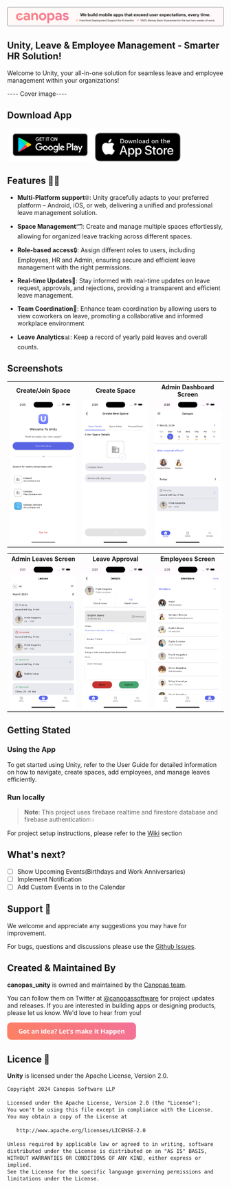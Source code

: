 <p align="center"> <a href="https://canopas.com/contact"><img src="./cta/cta_banner.png"></a></p>

## Unity, Leave & Employee Management - Smarter HR Solution!

Welcome to Unity, your all-in-one solution for seamless leave and employee management within your organizations!

---- Cover image----

## Download App

<img src="./cta/play-store.png" width="200" ></img> <img src="./cta/app-store.svg" width="200"></img>

## Features 🌟🌟

- **Multi-Platform support**🌐: Unity gracefully adapts to your preferred platform – Android, iOS, or web, delivering a unified and professional leave management solution.
  
- **Space Management**🗂️: Create and manage multiple spaces effortlessly, allowing for organized leave tracking across different spaces.
  
- **Role-based access**🔒: Assign different roles to users, including Employees, HR and Admin, ensuring secure and efficient leave management with the right permissions.
  
- **Real-time Updates**🚀: Stay informed with real-time updates on leave request, approvals, and rejections, providing a transparent and efficient leave management.
  
- **Team Coordination**👥: Enhance team coordination by allowing users to view coworkers on leave, promoting a collaborative and informed workplace environment
  
- **Leave Analytics**📊: Keep a record of yearly paid leaves and overall counts.

## Screenshots

<table>
  <tr>
  <th width="32%" >Create/Join Space</th>
  <th  width="32%" >Create Space</th>
   <th  width="32%" >Admin Dashboard Screen</th>
  </tr>
    <tr>
  <td><img src="./screenshots/join-space.png" /></td>
  <td> <img src="./screenshots/create-space.png"  /> </td>
  <td> <img src="./screenshots/home-screen.png" /> </td>
  </tr>  
</table>

<table>
  <tr>
  <th width="32%" > Admin Leaves Screen</th>
  <th  width="32%" >Leave Approval</th>
   <th  width="32%" >Employees Screen</th>
  </tr>
    <tr>
  <td><img src="./screenshots/leaves-screen.png" /></td>
  <td> <img src="./screenshots/leave-detail.png"  /> </td>
  <td> <img src="./screenshots/employees.png" /> </td>
  </tr>  
</table>


## Getting Stated

### Using the App

To get started using Unity, refer to the User Guide for detailed information on how to navigate, create spaces, add employees, and manage leaves efficiently.

### Run locally
> **Note**: This project uses firebase realtime and firestore database and firebase authentication💥

 For project setup instructions, please refer to the [Wiki]() section


## What's next?

- [ ] Show Upcoming Events(Birthdays and Work Anniversaries)
- [ ] Implement Notification
- [ ] Add Custom Events in to the Calendar

## Support 🤝

We welcome and appreciate any suggestions you may have for improvement. 

For bugs, questions and discussions please use the [Github Issues](https://github.com/canopas/canopas_unity/issues).


##  Created & Maintained By

**canopas_unity** is owned and maintained by the [Canopas team](https://canopas.com/).

You can follow them on Twitter at [@canopassoftware](https://twitter.com/canopassoftware) for
project updates and releases. If you are interested in building apps or designing products, please let us know. We'd love to hear from you!

<a href="https://canopas.com/contact"><img src="./cta/cta_btn.png" width=300></a>

## Licence  📄

**Unity** is licensed under the Apache License, Version 2.0.

```
Copyright 2024 Canopas Software LLP

Licensed under the Apache License, Version 2.0 (the "License");
You won't be using this file except in compliance with the License.
You may obtain a copy of the License at

   http://www.apache.org/licenses/LICENSE-2.0

Unless required by applicable law or agreed to in writing, software
distributed under the License is distributed on an "AS IS" BASIS,
WITHOUT WARRANTIES OR CONDITIONS OF ANY KIND, either express or implied.
See the License for the specific language governing permissions and
limitations under the License.
```

